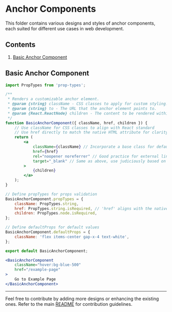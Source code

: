 # Anchor Components

This folder contains various designs and styles of anchor components, each suited for different use cases in web development.


## Contents

1. [Basic Anchor Component](./BasicAnchorComponent.jsx)


## Basic Anchor Component

```jsx
import PropTypes from 'prop-types';

/**
 * Renders a customizable anchor element.
 * @param {string} className - CSS classes to apply for custom styling.
 * @param {string} to - The URL that the anchor element points to.
 * @param {React.ReactNode} children - The content to be rendered within the anchor.
 */
function BasicAnchorComponent({ className, href, children }) {
    // Use className for CSS classes to align with React standard
    // Use href directly to match the native HTML attribute for clarity and consistency
    return (
        <a
            className={className} // Incorporate a base class for default styling
            href={href}
            rel="noopener noreferrer" // Good practice for external links (adjust if not needed)
            target="_blank" // Same as above, use judiciously based on link's nature
        >
            {children}
        </a>
    );
}

// Define propTypes for props validation
BasicAnchorComponent.propTypes = {
    className: PropTypes.string,
    href: PropTypes.string.isRequired, // 'href' aligns with the native HTML attribute
    children: PropTypes.node.isRequired,
};

// Define defaultProps for default values
BasicAnchorComponent.defaultProps = {
    className: 'flex items-center gap-x-4 text-white',
};

export default BasicAnchorComponent;

```

```jsx
<BasicAnchorComponent
    className="hover:bg-blue-500"
    href="/example-page"
>
    Go to Example Page
</BasicAnchorComponent>
```

---

Feel free to contribute by adding more designs or enhancing the existing ones. Refer to the main [README](../README.md) for contribution guidelines.
